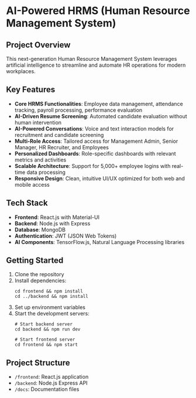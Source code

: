 # AI-Powered HRMS (Human Resource Management System)

## Project Overview
This next-generation Human Resource Management System leverages artificial intelligence to streamline and automate HR operations for modern workplaces.

## Key Features
- **Core HRMS Functionalities**: Employee data management, attendance tracking, payroll processing, performance evaluation
- **AI-Driven Resume Screening**: Automated candidate evaluation without human intervention
- **AI-Powered Conversations**: Voice and text interaction models for recruitment and candidate screening
- **Multi-Role Access**: Tailored access for Management Admin, Senior Manager, HR Recruiter, and Employees
- **Personalized Dashboards**: Role-specific dashboards with relevant metrics and activities
- **Scalable Architecture**: Support for 5,000+ employee logins with real-time data processing
- **Responsive Design**: Clean, intuitive UI/UX optimized for both web and mobile access

## Tech Stack
- **Frontend**: React.js with Material-UI
- **Backend**: Node.js with Express
- **Database**: MongoDB
- **Authentication**: JWT (JSON Web Tokens)
- **AI Components**: TensorFlow.js, Natural Language Processing libraries

## Getting Started
1. Clone the repository
2. Install dependencies:
   ```
   cd frontend && npm install
   cd ../backend && npm install
   ```
3. Set up environment variables
4. Start the development servers:
   ```
   # Start backend server
   cd backend && npm run dev
   
   # Start frontend server
   cd frontend && npm start
   ```

## Project Structure
- `/frontend`: React.js application
- `/backend`: Node.js Express API
- `/docs`: Documentation files